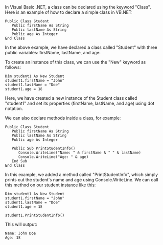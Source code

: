 In Visual Basic .NET, a class can be declared using the keyword "Class". Here is an example of how to declare a simple class in VB.NET:

```
Public Class Student
   Public firstName As String
   Public lastName As String
   Public age As Integer
End Class
```

In the above example, we have declared a class called "Student" with three public variables: firstName, lastName, and age.

To create an instance of this class, we can use the "New" keyword as follows:

```
Dim student1 As New Student
student1.firstName = "John"
student1.lastName = "Doe"
student1.age = 18
```

Here, we have created a new instance of the Student class called "student1" and set its properties (firstName, lastName, and age) using dot notation.

We can also declare methods inside a class, for example:

```
Public Class Student
   Public firstName As String
   Public lastName As String
   Public age As Integer
   
   Public Sub PrintStudentInfo()
      Console.WriteLine("Name: " & firstName & " " & lastName)
      Console.WriteLine("Age: " & age)
   End Sub
End Class
```

In this example, we added a method called "PrintStudentInfo", which simply prints out the student's name and age using Console.WriteLine. We can call this method on our student instance like this:

```
Dim student1 As New Student
student1.firstName = "John"
student1.lastName = "Doe"
student1.age = 18

student1.PrintStudentInfo()
```

This will output:
```
Name: John Doe
Age: 18
```